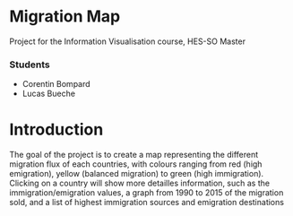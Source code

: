 # Migration Map
Project for the Information Visualisation course, HES-SO Master

### Students

- Corentin Bompard
- Lucas Bueche

# Introduction

The goal of the project is to create a map representing the different migration flux of each countries, with colours ranging from red (high emigration), yellow (balanced migration) to green (high immigration). Clicking on a country will show more detailles information, such as the immigration/emigration values, a graph from 1990 to 2015 of the migration sold, and a list of highest immigration sources and emigration destinations
